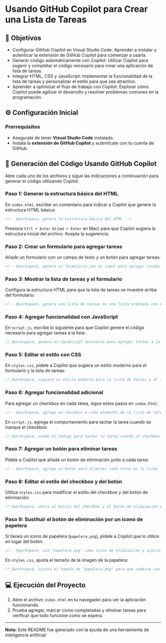 # Usando GitHub Copilot para Crear una Lista de Tareas

## 🎯 Objetivos
- Configurar GitHub Copilot en Visual Studio Code: Aprender a instalar y autenticar la extensión de GitHub Copilot para comenzar a usarla.
- Generar código automáticamente con Copilot: Utilizar Copilot para sugerir y completar el código necesario para crear una aplicación de lista de tareas.
- Integrar HTML, CSS y JavaScript: Implementar la funcionalidad de la lista de tareas y personalizar el estilo para que sea atractivo.
- Aprender a optimizar el flujo de trabajo con Copilot: Explorar cómo Copilot puede agilizar el desarrollo y resolver problemas comunes en la programación.

## ⚙️ Configuración Inicial

### Prerrequisitos

- Asegurate de tener **Visual Studio Code** instalado.
- Instala la **extensión de GitHub Copilot** y autenticate con tu cuenta de GitHub.

## 🧠 Generación del Código Usando GitHub Copilot

Abre cada uno de los archivos y sigue las indicaciones a continuación para generar el código utilizando Copilot:

### Paso 1: Generar la estructura básica del HTML

En `index.html`, escribe un comentario para indicar a Copilot que genere la estructura HTML básica:

```html
<!-- @workspace, genera la estructura básica del HTML -->
```

Presiona `Ctrl + Enter` (o `Cmd + Enter` en Mac) para que Copilot sugiera la estructura inicial del archivo. Acepta la sugerencia.

### Paso 2: Crear un formulario para agregar tareas

Añade un formulario con un campo de texto y un botón para agregar tareas:

```html
<!-- @workspace, genera un formulario con un input para agregar tareas y un botón de agregar -->
```

### Paso 3: Mostrar la lista de tareas y el formulario

Configura la estructura HTML para que la lista de tareas se muestre arriba del formulario:

```html
<!-- @workspace, genera una lista de tareas en una lista ordenada con el formulario para agregar tareas debajo -->
```

### Paso 4: Agregar funcionalidad con JavaScript

En `script.js`, escribe lo siguiente para que Copilot genere el código necesario para agregar tareas a la lista:

```javascript
// @workspace, genera el JavaScript necesario para agregar tareas a la lista y mostrarlas en la interfaz
```

### Paso 5: Editar el estilo con CSS

En `styles.css`, pídele a Copilot que sugiera un estilo moderno para el formulario y la lista de tareas:

```css
/* @workspace, sugiere un estilo moderno para la lista de tareas y el formulario */
```

### Paso 6: Agregar funcionalidad adicional

Para agregar un checkbox en cada tarea, sigue estos pasos en `index.html`:

```html
<!-- @workspace, agrega un checkbox a cada elemento de la lista de tareas para marcarlo como completado -->
```

En `script.js`, agrega el comportamiento para tachar la tarea cuando se marque el checkbox:

```javascript
// @workspace, añade el código para tachar la tarea cuando el checkbox esté marcado
```

### Paso 7: Agregar un botón para eliminar tareas

Pídele a Copilot que añada un botón de eliminación junto a cada tarea:

```html
<!-- @workspace, agrega un botón para eliminar cada tarea en la lista -->
```

### Paso 8: Editar el estilo del checkbox y del botón

Utiliza `styles.css` para modificar el estilo del checkbox y del botón de eliminación:

```css
/* @workspace, edita el estilo del checkbox y el botón de eliminación para que combinen con el diseño */
```

### Paso 9: Sustituir el botón de eliminación por un ícono de papelera

Si tienes un ícono de papelera (`papelera.png`), pídele a Copilot que lo utilice en lugar del botón:

```html
<!-- @workspace, usa "papelera.png" como ícono de eliminación y ajústalo al tamaño adecuado -->
```

En `styles.css`, ajusta el tamaño de la imagen de la papelera:

```css
/* @workspace, ajusta el tamaño de "papelera.png" para que combine con el resto de la interfaz */
```

## 💻 Ejecución del Proyecto

1. Abre el archivo `index.html` en tu navegador para ver la aplicación funcionando.
2. Prueba agregar, marcar como completadas y eliminar tareas para verificar que todo funcione como se espera.

---

**Nota:** Este README fue generado con la ayuda de una herramienta de inteligencia artificial

